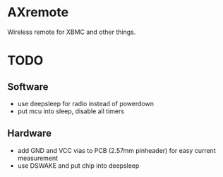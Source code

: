 AXremote
========

Wireless remote for XBMC and other things.

TODO
====

Software
--------
- use deepsleep for radio instead of powerdown
- put mcu into sleep, disable all timers

Hardware
--------
- add GND and VCC vias to PCB (2.57mm pinheader) for easy current measurement
- use DSWAKE and put chip into deepsleep
